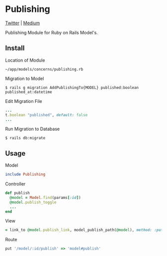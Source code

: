 # Publishing

[Twitter](https://twitter.com/sudoawesome) | [Medium](https://medium.com/@sudoawesome)

Publishing Module for Ruby on Rails Model's.

## Install

Location of Module
```
~/app/models/concerns/publishing.rb
```

Migration to Model
```
$ rails g migration AddPublishingTo{MODEL} published:boolean published_at:datetime
```

Edit Migration File
```ruby
...
t.boolean "published", default: false
...
```

Run Migration to Database
```
$ rails db:migrate
```

## Usage

Model
```ruby
include Publishing
```

Controller
```ruby
def publish
  @model = Model.find(params[:id])
  @model.publish_toggle
  ...
end
```

View
```ruby
= link_to @model.publish_link, model_publish_path(@model), method: :put
```

Route
```ruby
put '/model/:id/publish' => 'model#publish'
```

